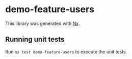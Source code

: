# demo-feature-users

This library was generated with [Nx](https://nx.dev).

## Running unit tests

Run `nx test demo-feature-users` to execute the unit tests.

